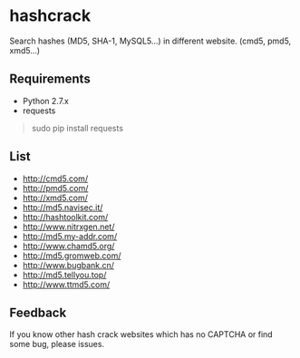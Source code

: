 # hashcrack
Search hashes (MD5, SHA-1, MySQL5...) in different website. (cmd5, pmd5, xmd5...)
## Requirements
* Python 2.7.x
* requests

>sudo pip install requests

## List
* http://cmd5.com/
* http://pmd5.com/
* http://xmd5.com/
* http://md5.navisec.it/
* http://hashtoolkit.com/
* http://www.nitrxgen.net/
* http://md5.my-addr.com/
* http://www.chamd5.org/
* http://md5.gromweb.com/
* http://www.bugbank.cn/
* http://md5.tellyou.top/
* http://www.ttmd5.com/

## Feedback
If you know other hash crack websites which has no CAPTCHA or find some bug, please issues.
